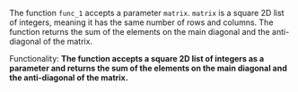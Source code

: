 The function `func_1` accepts a parameter `matrix`. `matrix` is a square 2D list of integers, meaning it has the same number of rows and columns. The function returns the sum of the elements on the main diagonal and the anti-diagonal of the matrix.

Functionality: **The function accepts a square 2D list of integers as a parameter and returns the sum of the elements on the main diagonal and the anti-diagonal of the matrix.**
